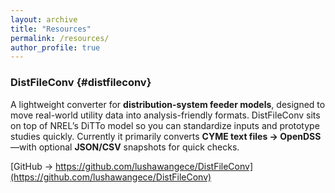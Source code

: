 ```yaml
---
layout: archive
title: "Resources"
permalink: /resources/
author_profile: true
---
```



<!-- ### DistFileConv {#distfileconv}
Lightweight tool to convert distribution-system files (e.g., CYME ↔ OpenDSS, JSON/CSV) using NREL DiTTo.

<p><a class="btn btn--primary" href="https://github.com/lushawangece/DistFileConv">GitHub</a></p> -->

### DistFileConv {#distfileconv}

A lightweight converter for **distribution-system feeder models**, designed to move real-world utility data into analysis-friendly formats. DistFileConv sits on top of NREL’s DiTTo model so you can standardize inputs and prototype studies quickly. Currently it primarily converts **CYME text files → OpenDSS**—with optional **JSON/CSV** snapshots for quick checks.



[GitHub → https://github.com/lushawangece/DistFileConv](https://github.com/lushawangece/DistFileConv)





<!-- <p>
  <a class="btn btn--primary" href="REPO_URL">GitHub</a>
  <a class="btn" href="DOCS_URL">Docs</a>
  <a class="btn" href="REPO_URL/issues">Issues</a>
</p>

**Install**
```bash
# pick one
pip install distfileconv
# conda
# conda install -c conda-forge distfileconv -->